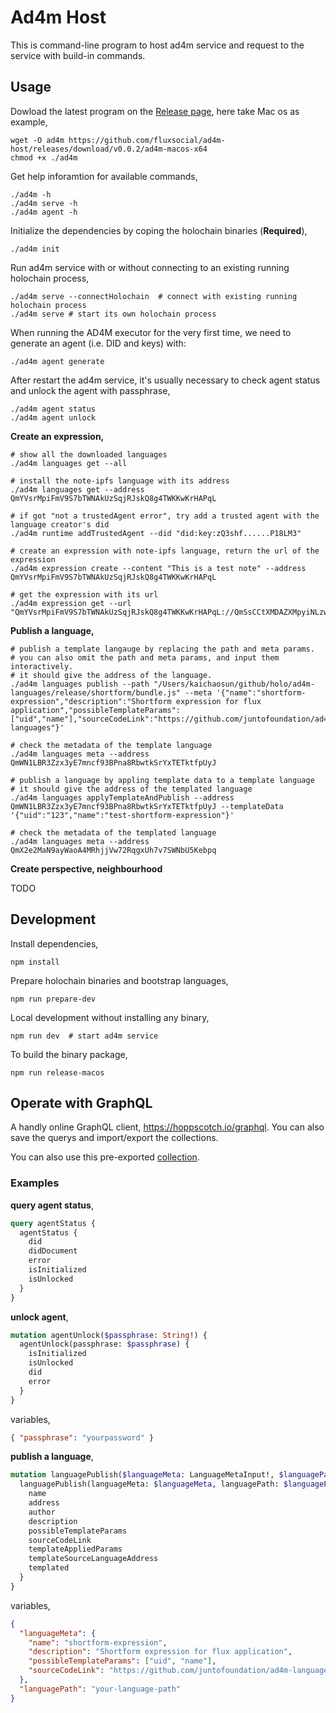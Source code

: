 # Ad4m Host

This is command-line program to host ad4m service and request to the service with build-in commands.

## Usage

Dowload the latest program on the [Release page](https://github.com/fluxsocial/ad4m-host/releases), here take Mac os as example,

```shell
wget -O ad4m https://github.com/fluxsocial/ad4m-host/releases/download/v0.0.2/ad4m-macos-x64
chmod +x ./ad4m
```

Get help inforamtion for available commands,

```shell
./ad4m -h
./ad4m serve -h
./ad4m agent -h
```

Initialize the dependencies by coping the holochain binaries (**Required**),

```shell
./ad4m init
```

Run ad4m service with or without connecting to an existing running holochain process,

```shell
./ad4m serve --connectHolochain  # connect with existing running holochain process
./ad4m serve # start its own holochain process
```

When running the AD4M executor for the very first time, we need to generate an agent (i.e. DID and keys) with:

```shell
./ad4m agent generate
```

After restart the ad4m service, it's usually necessary to check agent status and unlock the agent with passphrase,

```shell
./ad4m agent status
./ad4m agent unlock
```

**Create an expression,**

```shell
# show all the downloaded languages
./ad4m languages get --all

# install the note-ipfs language with its address
./ad4m languages get --address QmYVsrMpiFmV9S7bTWNAkUzSqjRJskQ8g4TWKKwKrHAPqL

# if got "not a trustedAgent error", try add a trusted agent with the language creator's did
./ad4m runtime addTrustedAgent --did "did:key:zQ3shf......P18LM3"

# create an expression with note-ipfs language, return the url of the expression
./ad4m expression create --content "This is a test note" --address QmYVsrMpiFmV9S7bTWNAkUzSqjRJskQ8g4TWKKwKrHAPqL

# get the expression with its url
./ad4m expression get --url "QmYVsrMpiFmV9S7bTWNAkUzSqjRJskQ8g4TWKKwKrHAPqL://QmSsCCtXMDAZXMpyiNLzwjGEU4hLmhG7fphidhEEodQ4Wy"
```

**Publish a language,**

```shell
# publish a template langauge by replacing the path and meta params. 
# you can also omit the path and meta params, and input them interactively.
# it should give the address of the language.
./ad4m languages publish --path "/Users/kaichaosun/github/holo/ad4m-languages/release/shortform/bundle.js" --meta '{"name":"shortform-expression","description":"Shortform expression for flux application","possibleTemplateParams":["uid","name"],"sourceCodeLink":"https://github.com/juntofoundation/ad4m-languages"}'

# check the metadata of the template language
./ad4m languages meta --address QmWN1LBR3Zzx3yE7mncf93BPna8RbwtkSrYxTETktfpUyJ

# publish a language by appling template data to a template language
# it should give the address of the templated language
./ad4m languages applyTemplateAndPublish --address QmWN1LBR3Zzx3yE7mncf93BPna8RbwtkSrYxTETktfpUyJ --templateData '{"uid":"123","name":"test-shortform-expression"}'

# check the metadata of the templated language
./ad4m languages meta --address QmX2e2MaN9ayWaoA4MRhjjVw72RqgxUh7v7SWNbU5Kebpq
```

**Create perspective, neighbourhood**

TODO

## Development

Install dependencies,

```shell
npm install
```

Prepare holochain binaries and bootstrap languages,

```shell
npm run prepare-dev
```

Local development without installing any binary,

```shell
npm run dev  # start ad4m service
```

To build the binary package,

```shell
npm run release-macos
```

## Operate with GraphQL

A handly online GraphQL client, https://hoppscotch.io/graphql. You can also save the querys and import/export the collections.

You can also use this pre-exported [collection](docs/hoppscotch-ad4m-graphql-operations.json).

### Examples

**query agent status**,

```graphql
query agentStatus {
  agentStatus {
    did
    didDocument
    error
    isInitialized
    isUnlocked
  }
}
```

**unlock agent**,

```graphql
mutation agentUnlock($passphrase: String!) {
  agentUnlock(passphrase: $passphrase) {
    isInitialized
    isUnlocked
    did
    error
  }
}
```

variables,

```json
{ "passphrase": "yourpassword" }
```

**publish a language**,

```graphql
mutation languagePublish($languageMeta: LanguageMetaInput!, $languagePath: String!) {
  languagePublish(languageMeta: $languageMeta, languagePath: $languagePath) {
    name
    address
    author
    description
    possibleTemplateParams
    sourceCodeLink
    templateAppliedParams
    templateSourceLanguageAddress
    templated
  }
}
```

variables,

```json
{ 
  "languageMeta": {
    "name": "shortform-expression",
    "description": "Shortform expression for flux application",
    "possibleTemplateParams": ["uid", "name"],
    "sourceCodeLink": "https://github.com/juntofoundation/ad4m-languages"
  },
  "languagePath": "your-language-path"
}
```

